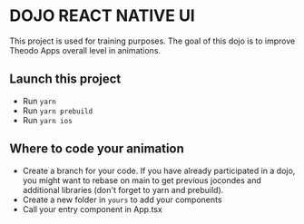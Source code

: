 # DOJO REACT NATIVE UI

This project is used for training purposes. The goal of this dojo is to improve Theodo Apps overall level in animations.

## Launch this project

- Run `yarn`
- Run `yarn prebuild`
- Run `yarn ios`

## Where to code your animation

- Create a branch for your code. If you have already participated in a dojo, you might want to rebase on main to get previous jocondes and additional libraries (don't forget to yarn and prebuild).
- Create a new folder in `yours` to add your components
- Call your entry component in App.tsx
